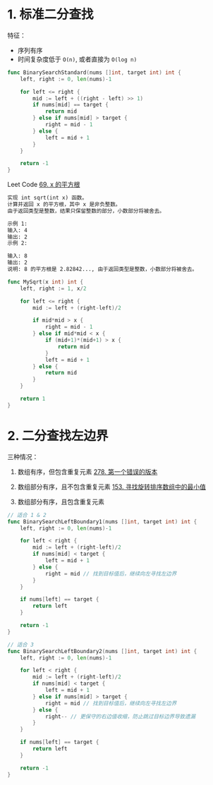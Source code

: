 # 1. 标准二分查找

特征：

- 序列有序
- 时间复杂度低于 `O(n)`, 或者直接为 `O(log n)`

```go
func BinarySearchStandard(nums []int, target int) int {
	left, right := 0, len(nums)-1

	for left <= right {
		mid := left + ((right - left) >> 1)
		if nums[mid] == target {
			return mid
		} else if nums[mid] > target {
			right = mid - 1
		} else {
			left = mid + 1
		}
	}

	return -1
}
```



Leet Code [69. x 的平方根](https://leetcode-cn.com/problems/sqrtx/)

```txt
实现 int sqrt(int x) 函数。
计算并返回 x 的平方根，其中 x 是非负整数。
由于返回类型是整数，结果只保留整数的部分，小数部分将被舍去。

示例 1:
输入: 4
输出: 2
示例 2:

输入: 8
输出: 2
说明: 8 的平方根是 2.82842..., 由于返回类型是整数，小数部分将被舍去。
```

```go
func MySqrt(x int) int {
	left, right := 1, x/2

	for left <= right {
		mid := left + (right-left)/2

		if mid*mid > x {
			right = mid - 1
		} else if mid*mid < x {
			if (mid+1)*(mid+1) > x {
				return mid
			}
			left = mid + 1
		} else {
			return mid
		}
	}

	return 1
}
```



# 2. 二分查找左边界

三种情况：

1. 数组有序，但包含重复元素  [278. 第一个错误的版本](https://leetcode-cn.com/problems/first-bad-version/) 

2. 数组部分有序，且不包含重复元素 [153. 寻找旋转排序数组中的最小值](https://leetcode-cn.com/problems/find-minimum-in-rotated-sorted-array/)

3. 数组部分有序，且包含重复元素

```go
// 适合 1 & 2
func BinarySearchLeftBoundary1(nums []int, target int) int {
	left, right := 0, len(nums)-1

	for left < right {
		mid := left + (right-left)/2
		if nums[mid] < target {
			left = mid + 1
		} else {
			right = mid // 找到目标值后，继续向左寻找左边界
		}
	}

	if nums[left] == target {
		return left
	}

	return -1
}

// 适合 3
func BinarySearchLeftBoundary2(nums []int, target int) int {
	left, right := 0, len(nums)-1

	for left < right {
		mid := left + (right-left)/2
		if nums[mid] < target {
			left = mid + 1
		} else if nums[mid] > target {
			right = mid // 找到目标值后，继续向左寻找左边界
		} else {
			right-- // 更保守的右边值收缩，防止跳过目标边界导致遗漏
		}
	}

	if nums[left] == target {
		return left
	}

	return -1
}
```

